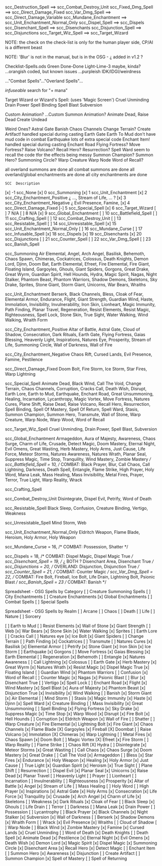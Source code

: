 
scc_Destruction_Spell    ==>  scc_Combat_Destroy_Unit
scc_Fixed_Dmg_Spell      ==>  scc_Direct_Damage_Fixed
scc_Var_Dmg_Spell        ==>  scc_Direct_Damage_Variable
scc_Mundane_Enchantment  ==>  scc_Unit_Enchantment_Normal_Only
scc_Dispel_Spell         ==>  scc_Dispels
scc_Disenchant_Spell     ==>  scc_Disenchants
scc_Disjunction_Spell    ==>  scc_Disjunctions
scc_Target_Wiz_Spell     ==>  scc_Target_Wizard

NOTE: the check on the check-list is only for the human player side, CP/AI is a different beast

NOTE: 'Blur' is not in the manual, but is in the OSG - ¿ added in v1.2 ?



Checklist-Spells.ods
Green   Done-Done
Light-Lime-3    maybe, kinda?
...orangish     coded, but known issues
...purpleish    IDK/IDGI/weirdness

..."Combat Spells"..."Overland Spells"...


*infuseable*
search for "+ mana"


Target Wizard or Wizard's Spell:
(uses 'Magic Screen')
    Cruel Unminding
    Drain Power
    Spell Binding
    Spell Blast
    Subversion

Custom Animation? ...Custom Summon Animation?
    Animate Dead, Raise Dead
    Create Undead


Weird Ones?
    Astral Gate
    Banish
    Chaos Channels
    Change Terrain?
    Create Artifact!    handled special during casting
    Earth Gate
    Earth To Mud        don't have mud code in combat
    Earthquake          lots of extra special code
    Enchant Item!       handled special during casting
    Enchant Road
    Flying Fortress?
    Move Fortress?
    Raise Volcano?
    Recall Hero?
    Resurrection?
    Spell Ward          seem to recall the code tfor the effects being messy
    Summon Champion?
    Summon Hero?
    Summoning Circle?
    Warp Creature
    Warp Node
    Word of Recall?


all overland summons are done
all combat summons are done
all overland/global enchantments are done
all city enchantments are done

    SCC  Description
[x]  -1  scc_None
[x]   0  scc_Summoning
[x]   1  scc_Unit_Enchantment
[x]   2  scc_City_Enchantment_Positive       ¿ ..., Stream of Life, ... ?
[x]   3  scc_City_Enchantment_Negative      ¿ Evil Presence, Famine, 
[x]   4  scc_Direct_Damage_Fixed
[-]   5  scc_Special_Spell
[x]   6  scc_Target_Wizard
[ ]   7  N/A
[ ]   8  N/A
[x]   9  scc_Global_Enchantment
[ ]  10  scc_Battlefield_Spell
[ ]  11  scc_Crafting_Spell
[ ]  12  scc_Combat_Destroy_Unit
[ ]  13  scc_Resistable_Spell
[ ]  14  scc_Unresistable_Spell
[x]  15  scc_Unit_Enchantment_Normal_Only
[ ]  16  scc_Mundane_Curse
[ ]  17  scc_Infusable_Spell
[x]  18  scc_Dispels
[x]  19  scc_Disenchants
[x]  20  scc_Disjunctions
[ ]  21  scc_Counter_Spell
[ ]  22  scc_Var_Dmg_Spell
[ ]  23  scc_Banish_Spell

scc_Summoning
Air Elemental, Angel, Arch Angel, Basilisk, Behemoth, Chaos Spawn, Chimeras, Cockatrices, Colossus, Death Knights, Demon Lord, Djinn, Doom Bat, Earth Elemental, Efreet, Fire Elemental, Fire Giant, Floating Island, Gargoyles, Ghouls, Giant Spiders, Gorgons, Great Drake, Great Wyrm, Guardian Spirit, Hell Hounds, Hydra, Magic Spirit, Nagas, Night Stalker, Phantom Beast, Phantom Warriors, Shadow Demons, Skeletons, Sky Drake, Sprites, Stone Giant, Storm Giant, Unicorns, War Bears, Wraiths

scc_Unit_Enchantment
Berserk, Black Channels, Bless, Cloak of Fear, Elemental Armor, Endurance, Flight, Giant Strength, Guardian Wind, Haste, Immolation, Invisibility, Invulnerability, Iron Skin, Lionheart, Magic Immunity, Path Finding, Planar Travel, Regeneration, Resist Elements, Resist Magic, Righteousness, Spell Lock, Stone Skin, True Sight, Water Walking, Wind Walking, Wraith Form

scc_City_Enchantment_Positive
Altar of Battle, Astral Gate, Cloud of Shadow, Consecration, Dark Rituals, Earth Gate, Flying Fortress, Gaias Blessing, Heavenly Light, Inspirations, Natures Eye, Prosperity, Stream of Life, Summoning Circle, Wall of Darkness, Wall of Fire

scc_City_Enchantment_Negative
Chaos Rift, Cursed Lands, Evil Presence, Famine, Pestilence

scc_Direct_Damage_Fixed
Doom Bolt, Fire Storm, Ice Storm, Star Fires, Warp Lightning

scc_Special_Spell
Animate Dead, Black Wind, Call The Void, Change Terrain, Chaos Channels, Corruption, Cracks Call, Death Wish, Disrupt, Earth Lore, Earth to Mud, Earthquake, Enchant Road, Great Unsummoning, Healing, Incarnation, Lycanthropy, Magic Vortex, Move Fortress, Natures Cures, Plane Shift, Raise Dead, Raise Volcano, Recall Hero, Resurrection, Spell Binding, Spell Of Mastery, Spell Of Return, Spell Ward, Stasis, Summon Champion, Summon Hero, Transmute, Wall of Stone, Warp Creature, Warp Node, Warp Wood, Word of Recall

scc_Target_Wiz_Spell
Cruel Unminding, Drain Power, Spell Blast, Subversion

scc_Global_Enchantment
Armageddon, Aura of Majesty, Awareness, Chaos Surge, Charm of Life, Crusade, Detect Magic, Doom Mastery, Eternal Night, Evil Omens, Great Wasting, Herb Mastery, Holy Arms, Just Cause, Life Force, Meteor Storms, Natures Awareness, Natures Wrath, Planar Seal, Suppress Magic, Time Stop, Tranquility, Wind Mastery, Zombie Mastery */
scc_Battlefield_Spell   = 10,   /* COMBAT:  Black Prayer, Blur, Call Chaos, Call Lightning, Darkness, Death Spell, Entangle, Flame Strike, High Prayer, Holy Word, Mana Leak, Mass Healing, Mass Invisibility, Metal Fires, Prayer, Terror, True Light, Warp Reality, Wrack

scc_Crafting_Spell

scc_Combat_Destroy_Unit
Disintegrate, Dispel Evil, Petrify, Word of Death

scc_Resistable_Spell
Black Sleep, Confusion, Creature Binding, Vertigo, Weakness

scc_Unresistable_Spell
Mind Storm, Web

scc_Unit_Enchantment_Normal_Only
Eldritch Weapon, Flame Blade, Heroism, Holy Armor, Holy Weapon

scc_Mundane_Curse       = 16,   /* COMBAT:  Possession, Shatter */

scc_Dispels        = 18,   /* COMBAT:  Dispel Magic, Dispel Magic True */
scc_Disenchant_Spell    = 19,   /* ¿ BOTH ?  Disenchant Area, Disenchant True */
scc_Disjunctions   = 20,   /* OVERLAND:  Disjunction, Disjunction True */
scc_Counter_Spell       = 21,   /* COMBAT:  Counter Magic */
scc_Var_Dmg_Spell       = 22,   /* COMBAT:  Fire Bolt, Fireball, Ice Bolt, Life Drain, Lightning Bolt, Psionic Blast */
scc_Banish_Spell        = 23    /* COMBAT:  Banish */


Spreadsheet - OSG Spells by Category
[ ] Creature Summoning Spells
[ ] City Enchantments
[ ] Creature Enchantments
[x] Global Enchantments
[ ] Combat Spells
[ ] Special Spells

Spreadsheet - OSG Spells by Realm
[ ] Arcane
[ ] Chaos
[ ] Death
[ ] Life
[ ] Nature
[ ] Sorcery



[ ] Earth to Mud
[ ] Resist Elements
[x] Wall of Stone
[x] Giant Strength
[ ] Web
[x] War Bears
[x] Stone Skin
[x] Water Walking
[x] Sprites
[ ] Earth Lore
[ ] Cracks Call
[ ] Natures eye
[x] Ice Bolt
[x] Giant Spiders
[ ] Change Terrain
[ ] Path Finding
[x] Cockatrices
[ ] Transmute
[ ] Natures Cures
[x] Basilisk
[x] Elemental Armor
[ ] Petrify
[x] Stone Giant
[x] Iron Skin
[x] Ice Storm
[ ] Earthquake
[x] Gorgons
[ ] Move Fortress
[x] Gaias Blessing
[x] Earth Elemental
[ ] Regeneration
[x] Behemoth
[ ] Entangle
[x] Natures Awareness
[ ] Call Lightning
[x] Colossus
[ ] Earth Gate
[x] Herb Mastery
[x] Great Wyrm
[x] Natures Wrath
[x] Resist Magic
[x] Dispel Magic True
[x] Floating Island
[ ] Guardian Wind
[x] Phantom Warriors
[ ] Confusion
[x] Word of Recall
[ ] Counter Magic
[x] Nagas
[x] Psionic Blast
[ ] Blur
[x] Disenchant True
[ ] Vertigo
[x] Spell Lock
[ ] Enchant Road
[x] Flight
[x] Wind Mastery
[x] Spell Blast
[x] Aura of Majesty
[x] Phantom Beast
[x] Disjunction True
[x] Invisibility
[x] Wind Walking
[ ] Banish
[x] Storm Giant
[x] Air Elemental
[ ] Mind Storm
[ ] Stasis
[x] Magic Immunity
[x] Haste
[x] Djinn
[x] Spell Ward
[x] Creature Binding
[ ] Mass Invisibility
[x] Great Unsummoning
[ ] Spell Binding
[x] Flying Fortress
[x] Sky Drake
[x] Suppress Magic
[x] Time Stop
[x] Warp Wood
[x] Disrupt
[x] Fire Bolt
[x] Hell Hounds
[ ] Corruption
[x] Eldritch Weapon
[x] Wall of Fire
[ ] Shatter
[ ] Warp Creature
[x] Fire Elemental
[x] Lightning Bolt
[x] Fire Giant
[x] Chaos Channels
[x] Flame Blade
[X] Gargoyles
[x] Fireball
[X] Doombat
[ ] Raise Volcano
[x] Immolation
[X] Chimeras
[x] Warp Lightning
[ ] Metal Fires
[x] Chaos Spawn
[x] Doom Bolt
[ ] Magic Vortex
[X] Efreet
[x] Fire Storm
[ ] Warp Reality
[ ] Flame Strike
[ ] Chaos Rift
[X] Hydra
[ ] Disintegrate
[x] Meteor Storms
[x] Great Wasting
[ ] Call Chaos
[x] Chaos Surge
[x] Doom Mastery
[x] Great Drake
[ ] Call The Void
[x] Armageddon
[ ] Bless
[x] Star Fires
[x] Endurance
[x] Holy Weapon
[x] Healing
[x] Holy Armor
[x] Just Cause
[ ] True Light
[x] Guardian Spirit
[x] Heroism
[x] True Sight
[ ] Plane Shift
[ ] Resurrection
[ ] Dispel Evil
[x] Planar Seal
[x] Unicorns
[x] Raise Dead
[x] Planar Travel
[ ] Heavenly Light
[ ] Prayer
[ ] Lionheart
[ ] Incarnation
[ ] Invulnerability
[ ] Righteousness
[x] Prosperity
[x] Altar of Battle
[x] Angel
[x] Stream of Life
[ ] Mass Healing
[ ] Holy Word
[ ] High Prayer
[x] Inspirations
[x] Astral Gate
[x] Holy Arms
[x] Consecration
[x] Life Force
[x] Tranquility
[x] Crusade
[x] Arch Angel
[x] Charm of Life
[x] Skeletons
[ ] Weakness
[x] Dark Rituals
[x] Cloak of Fear
[ ] Black Sleep
[x] Ghouls
[ ] Life Drain
[ ] Terror
[ ] Darkness
[ ] Mana Leak
[x] Drain Power
[ ] Possession
[ ] Lycantrophy
[ ] Black Prayer
[x] Black Channels
[x] Night Stalker
[x] Subversion
[x] Wall of Darkness
[ ] Berserk
[x] Shadow Demons
[x] Wraith Form
[ ] Wrack
[x] Evil Presence
[x] Wraiths
[ ] Cloud of Shadow
[ ] Warp Node
[ ] Black Wind
[x] Zombie Mastery
[x] Famine
[x] Cursed Lands
[x] Cruel Unminding
[ ] Word of Death
[x] Death Knights
[ ] Death Spell
[x] Animate Dead
[x] Pestilence
[x] Eternal Night
[x] Evil Omens
[x] Death Wish
[x] Demon Lord
[x] Magic Spirit
[x] Dispel Magic
[x] Summoning Circle
[x] Disenchant Area
[x] Recall Hero
[x] Detect Magic
[ ] Enchant Item
[ ] Summon Hero
[x] Awareness
[x] Disjunction
[ ] Create Artifact
[ ] Summon Champion
[x] Spell of Mastery
[ ] Spell of Returning
